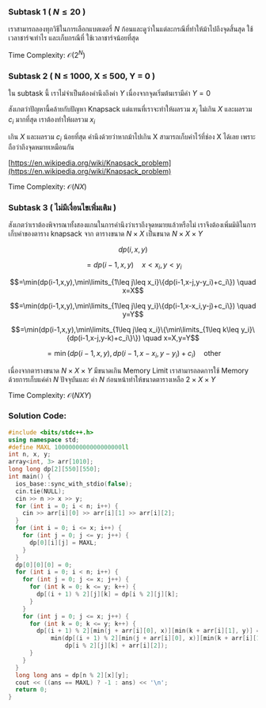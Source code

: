 ### Subtask 1 ( $N\leq 20$ )

เราสามารถลองทุกวิธีในการเลือกแบตเตอรี่ $N$ ก้อนและดูว่าในแต่ละกรณีที่ทำให้ม้าไปถึงจุดสิ้นสุด ใช้เวลาชาร์จเท่าไร และเก็บกรณีที่
ใช้เวลาชาร์จน้อยที่สุด

Time Complexity: $\mathcal{O}(2^N)$

### Subtask 2 ( N ≤ 1000, X ≤ 500, Y = 0 )

ใน subtask นี้ เราไม่จำเป็นต้องคำนึงถึงค่า $Y$ เนื่องจากจุดเริ่มต้นเรามีค่า $Y=0$

สังเกตว่าปัญหานี้คล้ายกับปัญหา Knapsack แต่แทนที่เราจะทำให้ผลรวม $x_i$ ไม่เกิน $X$ และผลรวม $c_i$ มากที่สุด เราต้องทำให้ผลรวม
$x_i$

เกิน $X$ และผลรวม $c_i$ น้อยที่สุด
คำนึงด้วยว่าหากม้าไปเกิน X สามารถเก็บค่าไว้ที่ช่อง X ได้เลย เพราะถือว่าถึงจุดหมายเหมือนกัน

[https://en.wikipedia.org/wiki/Knapsack_problem](https://en.wikipedia.org/wiki/Knapsack_problem)

Time Complexity: $\mathcal{O}(NX)$

### Subtask 3 ( ไม่มีเงื่อนไขเพิ่มเติม )

สังเกตว่าเราต้องพิจารณาทั้งสองแกนในการคำนึงว่าเราถึงจุดหมายแล้วหรือไม่ เราจึงต้องเพิ่มมิติในการเก็บค่าของตาราง knapsack จาก
ตารางขนาด $N\times X$ เป็นขนาด $N\times X\times Y$

$$dp(i,x,y)$$

$$=dp(i-1,x,y) \quad x<x_i,y<y_i$$

$$=\min(dp(i-1,x,y),\min\limits_{1\leq j\leq x_i}\{dp(i-1,x-j,y-y_i)+c_i\}) \quad x=X$$

$$=\min(dp(i-1,x,y),\min\limits_{1\leq j\leq y_i}\{dp(i-1,x-x_i,y-j)+c_i\}) \quad y=Y$$

$$=\min(dp(i-1,x,y),\min\limits_{1\leq j\leq x_i}\{\min\limits_{1\leq k\leq y_i}\{dp(i-1,x-j,y-k)+c_i\}\}) \quad x=X,y=Y$$

$$=\min(dp(i-1,x,y),dp(i-1,x-x_i,y-y_i)+c_i) \quad \text{other}$$

เนื่องจากตารางขนาด $N\times X\times Y$ มีขนาดเกิน Memory Limit เราสามารถลดการใช้ Memory ด้วยการเก็บแค่ค่า $N$ ปัจจุบันและ
ค่า $N$ ก่อนหน้าทำให้ขนาดตารางเหลือ $2\times X\times Y$

Time Complexity: $\mathcal{O}(NXY)$

### Solution Code:

```cpp
#include <bits/stdc++.h>
using namespace std;
#define MAXL 1000000000000000000ll
int n, x, y;
array<int, 3> arr[1010];
long long dp[2][550][550];
int main() {
  ios_base::sync_with_stdio(false);
  cin.tie(NULL);
  cin >> n >> x >> y;
  for (int i = 0; i < n; i++) {
    cin >> arr[i][0] >> arr[i][1] >> arr[i][2];
  }
  for (int i = 0; i <= x; i++) {
    for (int j = 0; j <= y; j++) {
      dp[0][i][j] = MAXL;
    }
  }
  dp[0][0][0] = 0;
  for (int i = 0; i < n; i++) {
    for (int j = 0; j <= x; j++) {
      for (int k = 0; k <= y; k++) {
        dp[(i + 1) % 2][j][k] = dp[i % 2][j][k];
      }
    }
    for (int j = 0; j <= x; j++) {
      for (int k = 0; k <= y; k++) {
        dp[(i + 1) % 2][min(j + arr[i][0], x)][min(k + arr[i][1], y)] =
            min(dp[(i + 1) % 2][min(j + arr[i][0], x)][min(k + arr[i][1], y)],
                dp[i % 2][j][k] + arr[i][2]);
      }
    }
  }
  long long ans = dp[n % 2][x][y];
  cout << ((ans == MAXL) ? -1 : ans) << '\n';
  return 0;
}
```